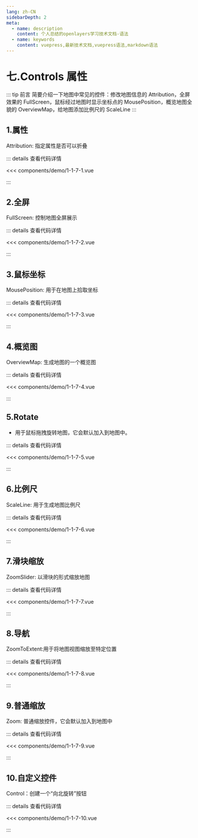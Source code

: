 ```yaml
---
lang: zh-CN
sidebarDepth: 2
meta:
  - name: description
    content: 个人总结的openlayers学习技术文档-语法
  - name: keywords
    content: vuepress,最新技术文档,vuepress语法,markdown语法
---
```


# 七.Controls 属性

::: tip 前言
简要介绍一下地图中常见的控件：修改地图信息的 Attribution，全屏效果的 FullScreen，鼠标经过地图时显示坐标点的 MousePosition，概览地图全貌的 OverviewMap，给地图添加比例尺的 ScaleLine
:::

## 1.属性

Attribution: 指定属性是否可以折叠

  <Container url="http://localhost:8090/resume/demo/?type=openlayers&name=1-1-7-1.vue" />

::: details 查看代码详情

<<< components/demo/1-1-7-1.vue

:::

## 2.全屏

FullScreen: 控制地图全屏展示

  <Container url="http://localhost:8090/resume/demo/?type=openlayers&name=1-1-7-2.vue" />

::: details 查看代码详情

<<< components/demo/1-1-7-2.vue

:::
## 3.鼠标坐标

MousePosition: 用于在地图上拾取坐标


  <Container url="http://localhost:8090/resume/demo/?type=openlayers&name=1-1-7-3.vue" />

::: details 查看代码详情

<<< components/demo/1-1-7-3.vue

:::

## 4.概览图

OverviewMap: 生成地图的一个概览图


  <Container url="http://localhost:8090/resume/demo/?type=openlayers&name=1-1-7-4.vue" />

::: details 查看代码详情

<<< components/demo/1-1-7-4.vue

:::

## 5.Rotate

- 用于鼠标拖拽旋转地图，它会默认加入到地图中。


  <Container url="http://localhost:8090/resume/demo/?type=openlayers&name=1-1-7-5.vue" />

::: details 查看代码详情

<<< components/demo/1-1-7-5.vue

:::

## 6.比例尺

ScaleLine: 用于生成地图比例尺

  <Container url="http://localhost:8090/resume/demo/?type=openlayers&name=1-1-7-6.vue" />

::: details 查看代码详情

<<< components/demo/1-1-7-6.vue

:::

## 7.滑块缩放

ZoomSlider: 以滑块的形式缩放地图


  <Container url="http://localhost:8090/resume/demo/?type=openlayers&name=1-1-7-7.vue" />

::: details 查看代码详情

<<< components/demo/1-1-7-7.vue

:::

## 8.导航

ZoomToExtent:用于将地图视图缩放至特定位置

  <Container url="http://localhost:8090/resume/demo/?type=openlayers&name=1-1-7-8.vue" />

::: details 查看代码详情

<<< components/demo/1-1-7-8.vue

:::


## 9.普通缩放

Zoom: 普通缩放控件，它会默认加入到地图中

  <Container url="http://localhost:8090/resume/demo/?type=openlayers&name=1-1-7-9.vue" />

::: details 查看代码详情

<<< components/demo/1-1-7-9.vue

:::
## 10.自定义控件

Control：创建一个“向北旋转”按钮


  <Container url="http://localhost:8090/resume/demo/?type=openlayers&name=1-1-7-10.vue" />

::: details 查看代码详情

<<< components/demo/1-1-7-10.vue

:::
